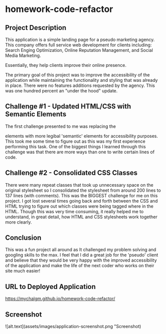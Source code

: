 # homework-code-refactor

## Project Description

This application is a simple landing page for a pseudo marketing agency. This company offers full service web development for clients including: Search Enging Optimization, Online Reputation Management, and Social Media Marketing.

Essentially, they help clients improve their online presence.

The primary goal of this project was to improve the accessibility of the application while maintaining the functionality and styling that was already in place. There were no features additions requested by the agency. This was one hundred percent an "under the hood" update.

## Challenge #1 - Updated HTML/CSS with Semantic Elements
The first challenge presented to me was replacing the <div> elements with more legibal 'semantic' elements for accessibility purposes. This took me some time to figure out as this was my first experience performing this task. One of the biggest things I learned through this challenge was that there are more ways than one to write certain lines of code.

## Challenge #2 - Consolidated CSS Classes

There were many repeat classes that took up unnecessary space on the original stylesheet so I consolidated the stylesheet from around 200 lines to 137 lines (with comments). This was the BIGGEST challenge for me on this project. I got lost several times going back and forth between the CSS and HTML trying to figure out which classes were being tagged where in the HTML. Though this was very time consuming, it really helped me to understand, in great detail, how HTML and CSS stylesheets work together more clearly.

## Conclusion

This was a fun project all around as It challenged my problem solving and googling skills to the max. I feel that I did a great job for the 'pseudo' client and believe that they would be very happy with the improved accessibility of the application and make the life of the next coder who works on their site much easier!

## URL to Deployed Application

https://mychalgm.github.io/homework-code-refactor/


## Screenshot

![alt.text](assets/images/application-screenshot.png "Screenshot)

